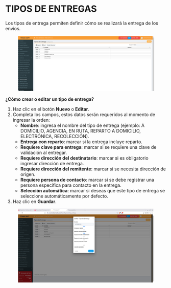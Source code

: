 # TIPOS DE ENTREGAS

Los tipos de entrega permiten definir cómo se realizará la entrega de los envíos.

<figure><img src="../../../.gitbook/assets/image (301).png" alt=""><figcaption></figcaption></figure>

**¿Cómo crear o editar un tipo de entrega?**

1. Haz clic en el botón **Nuevo** o **Editar**.
2. Completa los campos, estos datos serán requeridos al momento de ingresar la orden:
   * **Nombre**: ingresa el nombre del tipo de entrega (ejemplo: A DOMICILIO, AGENCIA, EN RUTA, REPARTO A DOMICILIO, ELECTRÓNICA, RECOLECCIÓN).
   * **Entrega con reparto**: marcar si la entrega incluye reparto.
   * **Requiere clave para entrega**: marcar si se requiere una clave de validación al entregar.
   * **Requiere dirección del destinatario**: marcar si es obligatorio ingresar dirección de entrega.
   * **Requiere dirección del remitente**: marcar si se necesita dirección de origen.
   * **Requiere persona de contacto**: marcar si se debe registrar una persona específica para contacto en la entrega.
   * **Selección automática**: marcar si deseas que este tipo de entrega se seleccione automáticamente por defecto.
3. Haz clic en **Guardar**.

<figure><img src="../../../.gitbook/assets/image (302).png" alt=""><figcaption></figcaption></figure>
